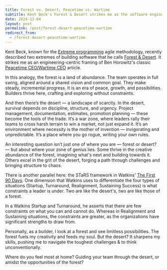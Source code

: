 ```yaml
---
title: Forest vs. Desert; Peacetime vs. Wartime
subtitle: Kent Beck's Forest & Desert strikes me as the software engineering version of the Peacetime/Wartime CEO dichotomy.
date: 2024-12-04
layout: post
permalink: /post/forest-desert-peacetime-wartime
redirect_from:
  - /forest-desert-peacetime-wartime
---
```


Kent Beck, known for the [Extreme programming](https://en.wikipedia.org/wiki/Extreme_programming) agile methodology, recently described two extremes of building software that he calls [Forest & Desert](https://tidyfirst.substack.com/p/forest-and-desert). It strikes me as an engineering-centric framing of Ben Horowitz's classic [Peacetime CEO/Wartime CEO](https://a16z.com/peacetime-ceo-wartime-ceo/) article.

In this analogy, the forest is a land of abundance. The team operates in full swing, aligned around a shared vision and common goal. They make steady, incremental progress. It is an era of peace, growth, and possibilities. Builders thrive here, crafting and exploring without constraints.

And then there’s the desert — a landscape of scarcity. In the desert, survival depends on discipline, structure, and urgency. Project management, documentation, estimates, promotion planning — these become the tools of the trade. It’s a war zone, where leaders rally their teams to cross harsh terrain to win a market, not just expand it. It’s an environment where necessity is the mother of invention — invigorating and unpredictable. It’s a place where you go rogue, writing your own rules.

An interesting question isn’t just one of where you are — forest or desert? — but about where your zone of genius lies. Some thrive in the creative abundance of the forest, imagining what's next and building towards it. Others excel in the grit of the desert, forging a path through challenges and bringing structure to chaos.

There is another parallel here: the STaRS framework in Watkins' [The First 90 Days](https://hbr.org/books/watkins). One dimension that Watkins uses to differentiate the four types of situations (Startup, Turnaround, Realignment, Sustaining Success) is what constraints a leader is under. Two are like the desert's, two are like those of a forest.

In a Watkins Startup and Turnaround, he asserts that there are few constraints on what you can and cannot do. Whereas in Realignment and Sustaining situations, the constraints are greater, as the organizations have significant strengths to draw from.

Personally, as a builder, I look at a forest and see limitless possibilities. The forest fuels my creativity and feeds my soul. But the desert? It sharpens my skills, pushing me to navigate the toughest challenges & to think unconventionally.

Where do you feel most at home? Guiding your team through the desert, or amidst the opportunities of the forest?
